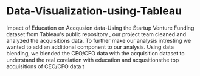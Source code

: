 # Data-Visualization-using-Tableau
Impact of Education on Accqusion data-Using the Startup Venture Funding dataset from Tableau's public repository , our project team cleaned and analyzed the acquisitions data. To further make our analysis intresting we wanted to add an additional component to our analysis. Using data blending, we blended the CEO/CFO data with the acquisition dataset to understand the real corelation with education and acqusitionsthe top  acquisitions of CEO/CFO data t
